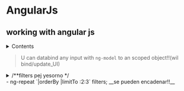 # AngularJs
## working with angular js
<details>
    <summary>Contents</summary>
   
- work with user input
- perform basic client-side form validation
- use the CSS classes that are provided with AngularJS
- filter output based on content
- use the $interpolate service to change the default braces
- use the $scope.$watch functionality
- use the $q.all function to handle multiple promises
- use the angular.forEach function
- validate data types
</details>

> U can databind any input with `ng-model` to an scoped object!!(wil bind/update_UI)

<details>
  <summary>/**filters pej yesorno */</summary>

```javascript
angular.module('myApp').filter('yesorno', function(){
    return function(value){
        if(value=== true){
            return 'yes';
        }else if(value=== false){
            return 'no';
        }else{
            return 'uknown';
        }
    }
});
```
```html
<!--Custom filter-->
<div ng-controller="sintaxFatherController as father">
  <input type="checkbox"/>
  <p>{{father.algo.isActive | yesorno}} formateado con custom filter</p>
</div>
```
</details>
 - ng-repeat `|orderBy |limitTo :2:3` filters; __se pueden encadenar!!__
